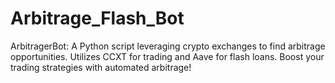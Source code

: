 # Arbitrage_Flash_Bot
ArbitragerBot: A Python script leveraging crypto exchanges to find arbitrage opportunities. Utilizes CCXT for trading and Aave for flash loans. Boost your trading strategies with automated arbitrage!
